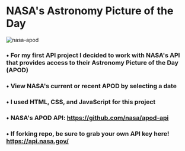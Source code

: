 # NASA's Astronomy Picture of the Day

![nasa-apod](https://user-images.githubusercontent.com/102907651/173009995-24d4c905-e95d-46d4-849f-154606b8c948.gif)


### • For my first API project I decided to work with NASA's API that provides access to their Astronomy Picture of the Day (APOD)

### • View NASA's current or recent APOD by selecting a date

### • I used HTML, CSS, and JavaScript for this project

### • NASA's APOD API: https://github.com/nasa/apod-api

### • If forking repo, be sure to grab your own API key here! https://api.nasa.gov/

